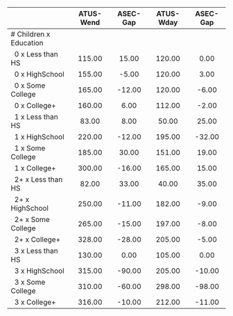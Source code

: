 
|                      |    ATUS-Wend |     ASEC-Gap |    ATUS-Wday |     ASEC-Gap |
| -------------------- | :----------: | :----------: | :----------: | :----------: |
| # Children x Education |              |              |              |              |
| &nbsp;&nbsp;0 x Less than HS |       115.00 |        15.00 |       120.00 |         0.00 |
| &nbsp;&nbsp;0 x HighSchool |       155.00 |        -5.00 |       120.00 |         3.00 |
| &nbsp;&nbsp;0 x Some College |       165.00 |       -12.00 |       120.00 |        -6.00 |
| &nbsp;&nbsp;0 x College+ |       160.00 |         6.00 |       112.00 |        -2.00 |
| &nbsp;&nbsp;1 x Less than HS |        83.00 |         8.00 |        50.00 |        25.00 |
| &nbsp;&nbsp;1 x HighSchool |       220.00 |       -12.00 |       195.00 |       -32.00 |
| &nbsp;&nbsp;1 x Some College |       185.00 |        30.00 |       151.00 |        19.00 |
| &nbsp;&nbsp;1 x College+ |       300.00 |       -16.00 |       165.00 |        15.00 |
| &nbsp;&nbsp;2+ x Less than HS |        82.00 |        33.00 |        40.00 |        35.00 |
| &nbsp;&nbsp;2+ x HighSchool |       250.00 |       -11.00 |       182.00 |        -9.00 |
| &nbsp;&nbsp;2+ x Some College |       265.00 |       -15.00 |       197.00 |        -8.00 |
| &nbsp;&nbsp;2+ x College+ |       328.00 |       -28.00 |       205.00 |        -5.00 |
| &nbsp;&nbsp;3 x Less than HS |       130.00 |         0.00 |       105.00 |         0.00 |
| &nbsp;&nbsp;3 x HighSchool |       315.00 |       -90.00 |       205.00 |       -10.00 |
| &nbsp;&nbsp;3 x Some College |       310.00 |       -60.00 |       298.00 |       -98.00 |
| &nbsp;&nbsp;3 x College+ |       316.00 |       -10.00 |       212.00 |       -11.00 |

